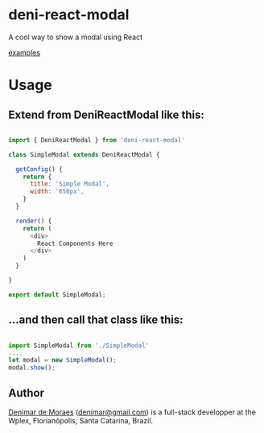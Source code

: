 # deni-react-modal
A cool way to show a modal using React

[examples](https://denimar.github.io/deni-react-modal/)


# Usage

## Extend from DeniReactModal like this:
```javascript

import { DeniReactModal } from 'deni-react-modal'

class SimpleModal extends DeniReactModal {

  getConfig() {
    return {
      title: 'Simple Modal',
      width: '650px',
    }
  }

  render() {
    return (
      <div>
        React Components Here
      </div>
    )
  }

}

export default SimpleModal;

```

## ...and then call that class like this:

```javascript

import SimpleModal from './SimpleModal'
....
let modal = new SimpleModal();
modal.show();

```

## Author

[Denimar de Moraes](http://github.com/denimar) (denimar@gmail.com) is a full-stack developper at the Wplex, Florianópolis, Santa Catarina, Brazil.
